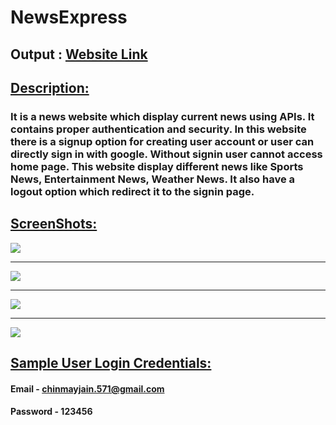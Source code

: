 # NewsExpress
## Output : [Website Link](https://newsexpress-.up.railway.app/)

## <ins>Description:</ins>
### It is a news website which display current news using APIs. It contains proper authentication and security. In this website there is a signup option for creating user account or user can directly sign in with google. Without signin user cannot access home page. This website display different news like Sports News, Entertainment News, Weather News. It also have a logout option which redirect it to the signin page.

## <ins>ScreenShots:</ins>
<img src="https://user-images.githubusercontent.com/66813313/205493285-a6b9931d-dc63-4b68-a1c5-44643cc6ec0f.png"> 
<hr>
<img src="https://user-images.githubusercontent.com/66813313/205493316-4bf2c93e-4590-4b52-bb85-84b8ab001d08.png">
<hr>
<img src="https://user-images.githubusercontent.com/66813313/205493565-cfbc42b1-a6a1-4d9a-8672-7a6aba30d91b.png">
<hr>
<img src="https://user-images.githubusercontent.com/66813313/205493354-7556c175-b4a2-4a1f-a4fe-4bfad0a8c065.png">


## <ins>Sample User Login Credentials:</ins>
#### Email - chinmayjain.571@gmail.com
#### Password - 123456


